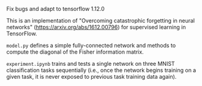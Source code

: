 Fix bugs and adapt to tensorflow 1.12.0

This is an implementation of "Overcoming catastrophic forgetting in neural networks" (https://arxiv.org/abs/1612.00796) for supervised learning in TensorFlow.

`model.py` defines a simple fully-connected network and methods to compute the diagonal of the Fisher information matrix.

`experiment.ipynb` trains and tests a single network on three MNIST classification tasks sequentially (i.e., once the network begins training on a given task, it is never exposed to previous task training data again).
